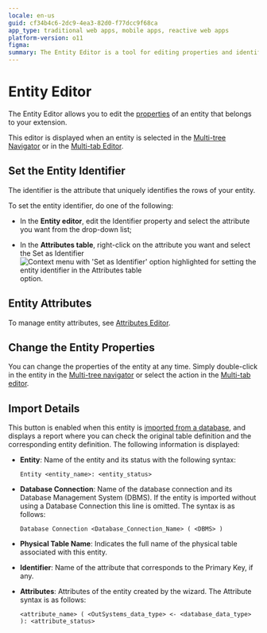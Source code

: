 ```yaml
---
locale: en-us
guid: cf34b4c6-2dc9-4ea3-82d0-f77dcc9f68ca
app_type: traditional web apps, mobile apps, reactive web apps
platform-version: o11
figma:
summary: The Entity Editor is a tool for editing properties and identifiers of entities within an extension, with additional features for imported entities
---
```

# Entity Editor

The Entity Editor allows you to edit the [properties](<../element-property/entity.md>) of an entity that belongs to your extension.

This editor is displayed when an entity is selected in the [Multi-tree Navigator](<../multi-tree-navigator.md>) or in the [Multi-tab Editor](<../multi-tab-editors.md>).

## Set the Entity Identifier

The identifier is the attribute that uniquely identifies the rows of your entity.

To set the entity identifier, do one of the following:

* In the **Entity editor**, edit the Identifier property and select the attribute you want from the drop-down list;

* In the **Attributes table**, right-click on the attribute you want and select the Set as Identifier ![Context menu with 'Set as Identifier' option highlighted for setting the entity identifier in the Attributes table](images/identifier.gif "Set as Identifier Option") option.

## Entity Attributes

To manage entity attributes, see [Attributes Editor](<attributes.md>).

## Change the Entity Properties

You can change the properties of the entity at any time. Simply double-click in the entity in the [Multi-tree navigator](<../multi-tree-navigator.md>) or select the action in the [Multi-tab editor](<../workspace.md>).

## Import Details

This button is enabled when this entity is [imported from a database](<../../../integration-with-systems/integration-studio/managing-extensions/entity-import-from-database.md>), and displays a report where you can check the original table definition and the corresponding entity definition. The following information is displayed:

* **Entity**: Name of the entity and its status with the following syntax:

    `Entity <entity_name>: <entity_status>`

* **Database Connection**: Name of the database connection and its Database Management System (DBMS). If the entity is imported without using a Database Connection this line is omitted. The syntax is as follows: 

    `Database Connection <Database_Connection_Name> ( <DBMS> )`

* **Physical Table Name**: Indicates the full name of the physical table associated with this entity.

* **Identifier**: Name of the attribute that corresponds to the Primary Key, if any.

* **Attributes**: Attributes of the entity created by the wizard. The Attribute syntax is as follows:

    `<attribute_name> ( <OutSystems_data_type> <- <database_data_type> ): <attribute_status>`
